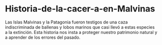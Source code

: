 # Historia-de-la-cacer-a-en-Malvinas
Las Islas Malvinas y la Patagonia fueron testigos de una caza indiscriminada de ballenas y lobos marinos que casi llevó a estas especies a la extinción. Esta historia nos insta a proteger nuestro patrimonio natural y a aprender de los errores del pasado.

